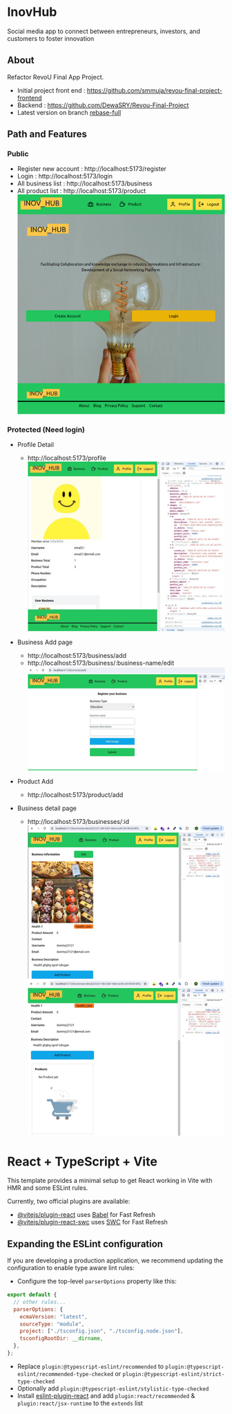 # InovHub

Social media app to connect between entrepreneurs, investors, and customers to foster innovation

## About

Refactor RevoU Final App Project.

- Initial project front end : https://github.com/smmuja/revou-final-project-frontend
- Backend : https://github.com/DewaSRY/Revou-Final-Project
- Latest version on branch [rebase-full](https://github.com/smmuja/refactor-revou-final-app/tree/rebase-full)

## Path and Features

### Public

- Register new account : http://localhost:5173/register
- Login : http://localhost:5173/login
- All business list : http://localhost:5173/business
- All product list : http://localhost:5173/product
  ![Preview](public/docs/inovhub-homepage.png)

### Protected (Need login)

- Profile Detail

  - http://localhost:5173/profile
    ![Profile](/public/docs/profile-detail.jpeg)

- Business Add page

  - http://localhost:5173/business/add
  - http://localhost:5173/business/:business-name/edit
    ![Business Add](/public/docs/business-add.jpeg)

- Product Add

  - http://localhost:5173/product/add

- Business detail page
  - http://localhost:5173/businesses/:id
    ![Business Detail](/public/docs/business-detail-1.jpeg)
    ![Business Detail](/public/docs/business-detail-no-product.jpeg)

# React + TypeScript + Vite

This template provides a minimal setup to get React working in Vite with HMR and some ESLint rules.

Currently, two official plugins are available:

- [@vitejs/plugin-react](https://github.com/vitejs/vite-plugin-react/blob/main/packages/plugin-react/README.md) uses [Babel](https://babeljs.io/) for Fast Refresh
- [@vitejs/plugin-react-swc](https://github.com/vitejs/vite-plugin-react-swc) uses [SWC](https://swc.rs/) for Fast Refresh

## Expanding the ESLint configuration

If you are developing a production application, we recommend updating the configuration to enable type aware lint rules:

- Configure the top-level `parserOptions` property like this:

```js
export default {
  // other rules...
  parserOptions: {
    ecmaVersion: "latest",
    sourceType: "module",
    project: ["./tsconfig.json", "./tsconfig.node.json"],
    tsconfigRootDir: __dirname,
  },
};
```

- Replace `plugin:@typescript-eslint/recommended` to `plugin:@typescript-eslint/recommended-type-checked` or `plugin:@typescript-eslint/strict-type-checked`
- Optionally add `plugin:@typescript-eslint/stylistic-type-checked`
- Install [eslint-plugin-react](https://github.com/jsx-eslint/eslint-plugin-react) and add `plugin:react/recommended` & `plugin:react/jsx-runtime` to the `extends` list
